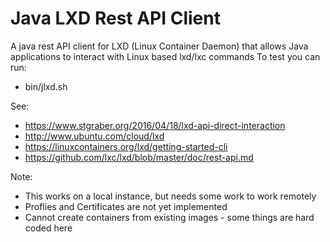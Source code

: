 # Java LXD Rest API Client

A java rest API client for LXD (Linux Container Daemon) that allows Java applications to interact with Linux based lxd/lxc commands
To test you can run:
* bin/jlxd.sh

See:
* https://www.stgraber.org/2016/04/18/lxd-api-direct-interaction
* http://www.ubuntu.com/cloud/lxd
* https://linuxcontainers.org/lxd/getting-started-cli
* https://github.com/lxc/lxd/blob/master/doc/rest-api.md

Note:
* This works on a local instance, but needs some work to work remotely
* Proflies and Certificates are not yet implemented
* Cannot create containers from existing images - some things are hard coded here
